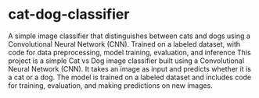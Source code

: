 # cat-dog-classifier
A simple image classifier that distinguishes between cats and dogs using a Convolutional Neural Network (CNN). Trained on a labeled dataset, with code for data preprocessing, model training, evaluation, and inference
This project is a simple Cat vs Dog image classifier built using a Convolutional Neural Network (CNN). It takes an image as input and predicts whether it is a cat or a dog. The model is trained on a labeled dataset and includes code for training, evaluation, and making predictions on new images.
